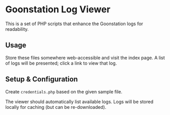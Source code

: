Goonstation Log Viewer
======================

This is a set of PHP scripts that enhance the Goonstation logs for readability.


Usage
-----

Store these files somewhere web-accessible and visit the index page.
A list of logs will be presented; click a link to view that log.



Setup & Configuration
--------------------

Create `credentials.php` based on the given sample file.

The viewer should automatically list available logs.
Logs will be stored locally for caching (but can be re-downloaded).

